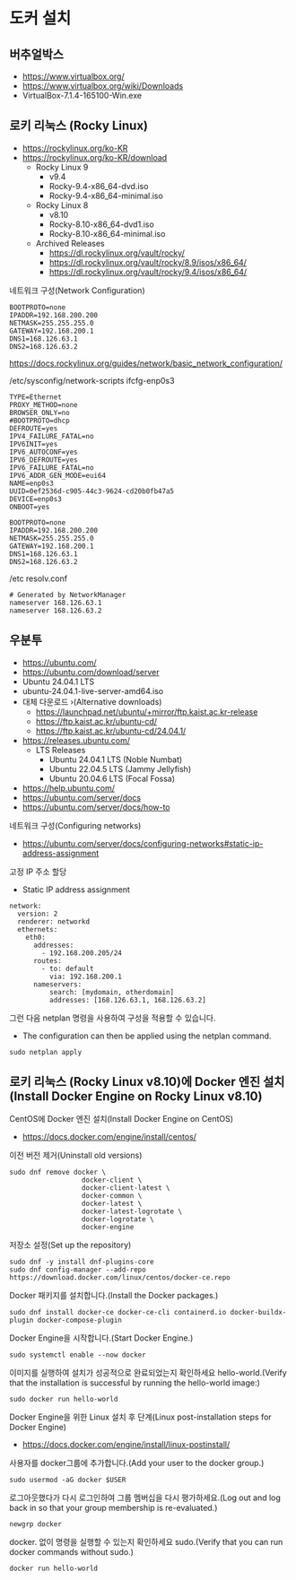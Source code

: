 # 도커 설치

## 버추얼박스
- https://www.virtualbox.org/
- https://www.virtualbox.org/wiki/Downloads
- VirtualBox-7.1.4-165100-Win.exe

## 로키 리눅스 (Rocky Linux)
- https://rockylinux.org/ko-KR
- https://rockylinux.org/ko-KR/download
  - Rocky Linux 9
    - v9.4
    - Rocky-9.4-x86_64-dvd.iso
    - Rocky-9.4-x86_64-minimal.iso
  - Rocky Linux 8
    - v8.10
    - Rocky-8.10-x86_64-dvd1.iso
    - Rocky-8.10-x86_64-minimal.iso
  - Archived Releases
    - https://dl.rockylinux.org/vault/rocky/
    - https://dl.rockylinux.org/vault/rocky/8.9/isos/x86_64/
    - https://dl.rockylinux.org/vault/rocky/9.4/isos/x86_64/

네트워크 구성(Network Configuration)
```
BOOTPROTO=none
IPADDR=192.168.200.200
NETMASK=255.255.255.0
GATEWAY=192.168.200.1
DNS1=168.126.63.1
DNS2=168.126.63.2
```
https://docs.rockylinux.org/guides/network/basic_network_configuration/

/etc/sysconfig/network-scripts
ifcfg-enp0s3
```
TYPE=Ethernet
PROXY_METHOD=none
BROWSER_ONLY=no
#BOOTPROTO=dhcp
DEFROUTE=yes
IPV4_FAILURE_FATAL=no
IPV6INIT=yes
IPV6_AUTOCONF=yes
IPV6_DEFROUTE=yes
IPV6_FAILURE_FATAL=no
IPV6_ADDR_GEN_MODE=eui64
NAME=enp0s3
UUID=0ef2536d-c905-44c3-9624-cd20b0fb47a5
DEVICE=enp0s3
ONBOOT=yes

BOOTPROTO=none
IPADDR=192.168.200.200
NETMASK=255.255.255.0
GATEWAY=192.168.200.1
DNS1=168.126.63.1
DNS2=168.126.63.2

```

/etc
resolv.conf
```
# Generated by NetworkManager
nameserver 168.126.63.1
nameserver 168.126.63.2

```

## 우분투
- https://ubuntu.com/
- https://ubuntu.com/download/server
- Ubuntu 24.04.1 LTS
- ubuntu-24.04.1-live-server-amd64.iso
- 대체 다운로드 ›(Alternative downloads)
  - https://launchpad.net/ubuntu/+mirror/ftp.kaist.ac.kr-release
  - https://ftp.kaist.ac.kr/ubuntu-cd/
  - https://ftp.kaist.ac.kr/ubuntu-cd/24.04.1/
- https://releases.ubuntu.com/
  - LTS Releases
    - Ubuntu 24.04.1 LTS (Noble Numbat)
    - Ubuntu 22.04.5 LTS (Jammy Jellyfish)
    - Ubuntu 20.04.6 LTS (Focal Fossa)
- https://help.ubuntu.com/
- https://ubuntu.com/server/docs
- https://ubuntu.com/server/docs/how-to

네트워크 구성(Configuring networks)
- https://ubuntu.com/server/docs/configuring-networks#static-ip-address-assignment

고정 IP 주소 할당
- Static IP address assignment
```
network:
  version: 2
  renderer: networkd
  ethernets:
    eth0:
      addresses:
        - 192.168.200.205/24
      routes:
        - to: default
          via: 192.168.200.1
      nameservers:
          search: [mydomain, otherdomain]
          addresses: [168.126.63.1, 168.126.63.2]
```

그런 다음 netplan 명령을 사용하여 구성을 적용할 수 있습니다.
- The configuration can then be applied using the netplan command.
```
sudo netplan apply
```

## 로키 리눅스 (Rocky Linux v8.10)에 Docker 엔진 설치(Install Docker Engine on Rocky Linux v8.10)
CentOS에 Docker 엔진 설치(Install Docker Engine on CentOS)
- https://docs.docker.com/engine/install/centos/

이전 버전 제거(Uninstall old versions)
```
sudo dnf remove docker \
                  docker-client \
                  docker-client-latest \
                  docker-common \
                  docker-latest \
                  docker-latest-logrotate \
                  docker-logrotate \
                  docker-engine
```

저장소 설정(Set up the repository)
```
sudo dnf -y install dnf-plugins-core
sudo dnf config-manager --add-repo https://download.docker.com/linux/centos/docker-ce.repo
```

Docker 패키지를 설치합니다.(Install the Docker packages.)
```
sudo dnf install docker-ce docker-ce-cli containerd.io docker-buildx-plugin docker-compose-plugin
```

Docker Engine을 시작합니다.(Start Docker Engine.)
```
sudo systemctl enable --now docker
```

이미지를 실행하여 설치가 성공적으로 완료되었는지 확인하세요 hello-world.(Verify that the installation is successful by running the hello-world image:)
```
sudo docker run hello-world
```

Docker Engine을 위한 Linux 설치 후 단계(Linux post-installation steps for Docker Engine)
- https://docs.docker.com/engine/install/linux-postinstall/

사용자를 docker그룹에 추가합니다.(Add your user to the docker group.)
```
sudo usermod -aG docker $USER
```

로그아웃했다가 다시 로그인하여 그룹 멤버십을 다시 평가하세요.(Log out and log back in so that your group membership is re-evaluated.)
```
newgrp docker
```

docker. 없이 명령을 실행할 수 있는지 확인하세요 sudo.(Verify that you can run docker commands without sudo.)
```
docker run hello-world
```
